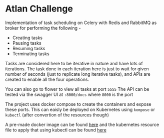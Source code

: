 # Atlan Challenge

Implementation of task scheduling on Celery with Redis and RabbitMQ as broker for performing the following -
- Creating tasks
- Pausing tasks
- Resuming tasks
- Terminating tasks

Tasks are considered here to be iterative in nature and have lots of iterations. The task done in each iteration here is just to wait for given number of seconds (just to replicate long iterative tasks), and APIs are created to enable all the four operations.

You can also go to flower to view all tasks at port `5555`
The API can be tested via the swagger UI at `:8000/docs` where `8000` is the port

The project uses docker compose to create the containers and expose these ports. This can eaisly be deployed on Kubernetes using `kompose` or `kubectl` (after convertion of the resources though)

A pre-made docker image can be found [here](https://hub.docker.com/repository/docker/satyamtg/atlan_assignment) and the kubernetes resource file to apply that using kubectl can be found [here]()
